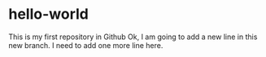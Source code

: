 # hello-world
This is my first repository in Github
Ok, I am going to add a new line in this new branch.
I need to add one more line here.
